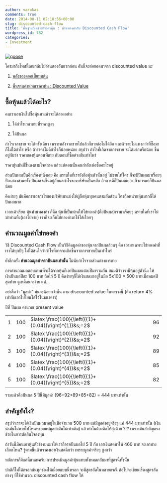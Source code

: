 ```yaml
---
author: varokas
comments: true
date: 2014-08-11 02:18:56+00:00
slug: discounted-cash-flow
title: 'พื้นฐานวิเคราะห์ราคาหุ้น : ห่านทองคำกับ Discounted Cash Flow'
wordpress_id: 782
categories:
- Investment
---
```


[![goose](/images/2014/07/goose.jpg)](/images/2014/07/goose.jpg)

ใครมาถึงโพสนี้เลยกลับไปอ่านสองอันแรกก่อน อันนี้จะต่อยอดมาจาก discounted value นะ
<!--more-->





  1. [พลังของดอกเบี้ยทบต้น](/post/power-of-compound-interest/)


  2. [พื้นฐานคำนวณราคาหุ้น : Discounted Value](/post/pricing-discount-value/)





## ซื้อหุ้นแล้วได้อะไร?



คนเราเอาเงินไปซื้อหุ้นมาแล้วจะได้สองอย่าง





  1. ได้กำไรเวลาขายที่ราคาสูงๆ


  2. ได้ปันผล



กำไรเวลาขาย จะได้ครั้งเดียว เพราะหลังจากขายไปแล้วก็ขายต่อไม่ได้อีก และถ้าขายไม่แพงกว่าที่ซื้อมา ก็ไม่ได้กำไร หรือ ถ้าราคาไม่ดีกำไรก็น้อยหน่อย สรุปว่า กำไรที่เกิดจากการขาย จะได้มากหรือน้อย ขึ้นอยู่กับว่า ราคาของหุ้นตอนที่ขาย กับตอนที่ซื้อต่างกันเท่าไหร่

ราคาหุ้นมันก็ขึ้นลงตามใจตลาด แล้วแต่ตอนนั้นคนกำลังเห่อซื้ออะไรอยู่

ส่วนปันผลเป็นอีกเรื่องหนึ่งเลย คือ ตราบใดที่เรายังถือหุ้นตัวนั้นอยู่ ไม่ขายให้ใคร ก็จะมีปันผลมาเรื่อยๆ ปีละสองสามครั้ง ปันผลจะขึ้นอยู่กับผลกำไรของบริษัทเป็นหลัก กิจการดีก็ปันผลเยอะ กิจการแย่ก็ปันผลน้อย

คิดง่ายๆ มันคือการเอากำไรของบริษัทมาแบ่งให้ผู้ถือหุ้นทุกคนตามสัดส่วน ใครถือหน่วยหุ้นมากก็ได้ปันผลมาก

เวลาเค้าเรียก หุ้นห่านทองคำ ก็คือ หุ้นที่เป็นห่านให้ไข่ทองคำ(คือปันผล)เรามาเรื่อยๆ ตราบใดที่เราไม่ฆ่าห่านทิ้ง(เอาไปขาย) เราก็จะเก็บไข่ทองคำมาใช้ได้เรื่อยๆ



## คำนวณมูลค่าไข่ทองคำ



วิธี Discounted Cash Flow เป็นวิธีคิดมูลค่าของหุ้นจากปันผลล้วนๆ คือ เอามาเฉพาะไข่ทองคำที่เราได้ทุกปีๆ ไม่ได้สนใจว่ากำไรที่อาจจะเกิดขึ้นจากการขายเป็นเท่าไหร่

ย้ำอีกครั้ง **คำนวณมูลค่าจากปันผลเท่านั้น** ไม่นับกำไรจากส่วนต่างการขาย

การคำนวณผลตอบแทนที่จะได้จากหุ้นก็เอาปันผลแต่ละปีมารวมกัน สมมติว่า เรามีหุ้นอยู่ตัวนึง ให้เงินปันผลปีละ 100 บาท ถือไว้ 5 ปี คิดง่ายๆก็ได้เงินสดมาอยู่ในมือ 5x100 = 500 บาทเมื่อหมดปีสุดท้าย ดูเหมือนจะง่าย แต่...

อย่าลืมว่า "มูลค่า" มันจะน้อยกว่านั้น ตาม discounted value ในตารางนี้ (คิด return 4% เท่ากับเอาไปโยนใส่ไว้ในธนาคาร)

<table >

<tr >
  ปีที่
  ปันผล
  คำนวณ
  present value
</tr>

<tbody >
<tr >

<td >1
</td>

<td >100
</td>

<td >$latex \frac{100}{\left({{1}+{0.04}}\right)^{1}}&s;=2$
</td>

<td >96
</td>
</tr>
<tr >

<td >2
</td>

<td >100
</td>

<td >$latex \frac{100}{\left({{1}+{0.04}}\right)^{2}}&s;=2$
</td>

<td >92
</td>
</tr>
<tr >

<td >3
</td>

<td >100
</td>

<td >$latex \frac{100}{\left({{1}+{0.04}}\right)^{3}}&s;=2$
</td>

<td >89
</td>
</tr>
<tr >

<td >4
</td>

<td >100
</td>

<td >$latex \frac{100}{\left({{1}+{0.04}}\right)^{4}}&s;=2$
</td>

<td >85
</td>
</tr>
<tr >

<td >5
</td>

<td >100
</td>

<td >$latex \frac{100}{\left({{1}+{0.04}}\right)^{5}}&s;=2$
</td>

<td >82
</td>
</tr>
</tbody>
</table>

รวมแล้วคือปันผล 5 ปีนี้มีมูลค่า (96+92+89+85+82) = 444 บาทเท่านั้น



## สำคัญยังไง?



สรุปว่าเราจะได้เงินปันผลมาอยู่ในมือจำนวน 500 บาท แต่มีมูลค่าอยู่จริงๆ แค่ 444 บาทเท่านั้น (เงินน่ะมันไม่หายไปไหนหรอกแต่มูลค่ามันไม่เท่าเดิม) แล้วทำไมต้องคิดให้ยุ่งด้วย ?!? เพราะมันสำคัญตรงช่วยในการตัดสินใจลงทุน

ถ้าวันนี้มีคนเอาหุ้นตัวข้างบนมาให้เราถือรอปันผลไป 5 ปี กับ เอาเงินสดมาให้ 460 บาท จะเอาทางเลือกไหน? รู้ตามนี้แล้วเราคงเอาเงินสดดีกว่า เพราะมูลค่าจริงๆ สูงกว่า

หลักการก็มีแค่นี้แหละครับ การประเมินมูลค่าหุ้นแทบทั้งหมดกลับมาที่สูตรนี้ทั้งนั้น

ปกติก็ไม่ได้กรอกกันทุกช่องให้เมื่อยแบบนี้หรอก จะมีสูตรลัดในหลายกรณี ต่อไปจะเขียนเรื่องสูตรลัดต่างๆ ที่ใช้คำนวณ discounted cash flow ให้
